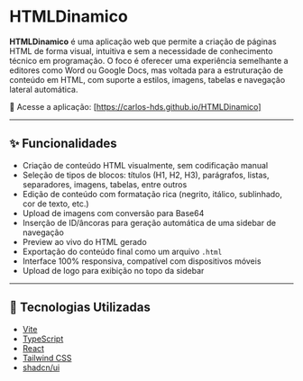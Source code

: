 # HTMLDinamico

**HTMLDinamico** é uma aplicação web que permite a criação de páginas HTML de forma visual, intuitiva e sem a necessidade de conhecimento técnico em programação. O foco é oferecer uma experiência semelhante a editores como Word ou Google Docs, mas voltada para a estruturação de conteúdo em HTML, com suporte a estilos, imagens, tabelas e navegação lateral automática.

🔗 Acesse a aplicação: [https://carlos-hds.github.io/HTMLDinamico]

---

## ✨ Funcionalidades

- Criação de conteúdo HTML visualmente, sem codificação manual
- Seleção de tipos de blocos: títulos (H1, H2, H3), parágrafos, listas, separadores, imagens, tabelas, entre outros
- Edição de conteúdo com formatação rica (negrito, itálico, sublinhado, cor de texto, etc.)
- Upload de imagens com conversão para Base64
- Inserção de ID/âncoras para geração automática de uma sidebar de navegação
- Preview ao vivo do HTML gerado
- Exportação do conteúdo final como um arquivo `.html`
- Interface 100% responsiva, compatível com dispositivos móveis
- Upload de logo para exibição no topo da sidebar

---

## 🚀 Tecnologias Utilizadas

- [Vite](https://vitejs.dev/)
- [TypeScript](https://www.typescriptlang.org/)
- [React](https://reactjs.org/)
- [Tailwind CSS](https://tailwindcss.com/)
- [shadcn/ui](https://ui.shadcn.com/)

